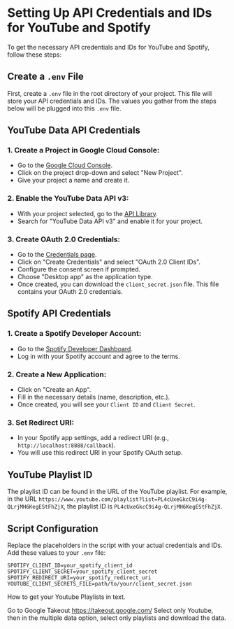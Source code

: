 # Setting Up API Credentials and IDs for YouTube and Spotify

To get the necessary API credentials and IDs for YouTube and Spotify, follow these steps:

## Create a `.env` File
First, create a `.env` file in the root directory of your project. This file will store your API credentials and IDs. The values you gather from the steps below will be plugged into this `.env` file.

## YouTube Data API Credentials

### 1. Create a Project in Google Cloud Console:
- Go to the [Google Cloud Console](https://console.cloud.google.com/).
- Click on the project drop-down and select "New Project".
- Give your project a name and create it.

### 2. Enable the YouTube Data API v3:
- With your project selected, go to the [API Library](https://console.cloud.google.com/apis/library).
- Search for "YouTube Data API v3" and enable it for your project.

### 3. Create OAuth 2.0 Credentials:
- Go to the [Credentials page](https://console.cloud.google.com/apis/credentials).
- Click on "Create Credentials" and select "OAuth 2.0 Client IDs".
- Configure the consent screen if prompted.
- Choose "Desktop app" as the application type.
- Once created, you can download the `client_secret.json` file. This file contains your OAuth 2.0 credentials.

## Spotify API Credentials

### 1. Create a Spotify Developer Account:
- Go to the [Spotify Developer Dashboard](https://developer.spotify.com/dashboard/applications).
- Log in with your Spotify account and agree to the terms.

### 2. Create a New Application:
- Click on "Create an App".
- Fill in the necessary details (name, description, etc.).
- Once created, you will see your `Client ID` and `Client Secret`.

### 3. Set Redirect URI:
- In your Spotify app settings, add a redirect URI (e.g., `http://localhost:8888/callback`).
- You will use this redirect URI in your Spotify OAuth setup.

## YouTube Playlist ID

The playlist ID can be found in the URL of the YouTube playlist. For example, in the URL `https://www.youtube.com/playlist?list=PL4cUxeGkcC9i4g-QLrjMH6KegEStFhZjX`, the playlist ID is `PL4cUxeGkcC9i4g-QLrjMH6KegEStFhZjX`.

## Script Configuration

Replace the placeholders in the script with your actual credentials and IDs. Add these values to your `.env` file:

```env
SPOTIFY_CLIENT_ID=your_spotify_client_id
SPOTIFY_CLIENT_SECRET=your_spotify_client_secret
SPOTIFY_REDIRECT_URI=your_spotify_redirect_uri
YOUTUBE_CLIENT_SECRETS_FILE=path/to/your/client_secret.json
```


How to get your Youtube Playlists in text.

Go to Google Takeout https://takeout.google.com/
Select only Youtube, then in the multiple data option, select only playlists and download the data.